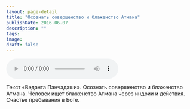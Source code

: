 ```yaml
---
layout: page-detail
title: "Осознать совершенство и блаженство Атмана"
publishDate: 2016.06.07
description: ""
tags:
image:
draft: false
---
```


<audio title="2016.06.07 - Осознать совершенство и блаженство Атмана.mp3" src="https://filer-api.advayta.org/v1.0/public/files/74937" controls=""></audio>

 Текст «Веданта Панчадаши». Осознать совершенство и блаженство Атмана. Человек ищет блаженство Атмана через индрии и действия. Счастье пребывания в Боге. 

  
